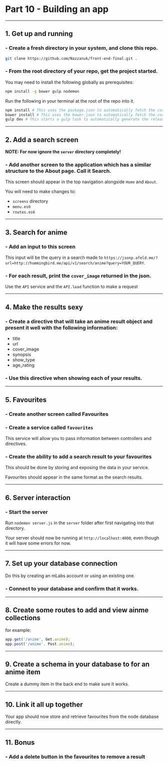 # Part 10 - Building an app
---
## 1. Get up and running
### - Create a fresh directory in your system, and clone this repo.

```bash
git clone https://github.com/Nazzanuk/front-end-final.git .
```    

### - From the root directory of your repo, get the project started.

You may need to install the following globally as prerequisites:

```bash
npm install -g bower gulp nodemon
```    

Run the following in your terminal at the root of the repo into it. 

```bash
npm install # This uses the package.json to automatically fetch the correct dependencies.
bower install # This uses the bower.json to automatically fetch the correct front-end dependencies.
gulp dev # This starts a gulp task to automatically generate the release directory.
```

---
## 2. Add a search screen

**NOTE: For now ignore the `server` directory completely!**

### - Add another screen to the application which has a similar structure to the About page. Call it **Search**.

This screen should appear in the top navigation alongside `Home` and `About`.

You will need to make changes to:
- `screens` directory
- `menu.es6`
- `routes.es6`

---
## 3. Search for anime

### - Add an input to this screen

This input will be the query in a search made to `https://jsonp.afeld.me/?url=http://hummingbird.me/api/v1/search/anime?query=YOUR_QUERY`.

### - For each result, print the `cover_image` returned in the json.

Use the `API` service and the `API.load` function to make a request

---
## 4. Make the results sexy

### - Create a directive that will take an anime result object and present it well with the following information:

- title
- url
- cover_image
- synopsis
- show_type
- age_rating

### - Use this directive when showing each of your results.

---
## 5. Favourites

### - Create another screen called Favourites

### - Create a service called `favourites`

This service will allow you to pass information between controllers and directives.

### - Create the ability to add a search result to your favourites

This should be done by storing and exposing the data in your service.

Favourites should appear in the same format as the search results.

---
## 6. Server interaction

### - Start the server

Run `nodemon server.js` in the `server` folder after first navigating into that directory.

Your server should now be running at `http://localhost:4000`, even though it will have some errors for now.

---
## 7. Set up your database connection

Do this by creating an mLabs account or using an existing one.

### - Connect to your database and confirm that it works.

---
## 8. Create some routes to add and view ainme collections

for example:

```javascript
app.get('/anime', Get.anime);
app.post('/anime', Post.anime);
```
---
## 9. Create a schema in your database to for an anime item

Create a dummy item in the back end to make sure it works.

---
## 10. Link it all up together

Your app should now store and retrieve favourites from the node database directly.

---
## 11. Bonus
### - Add a delete button in the favourites to remove a result